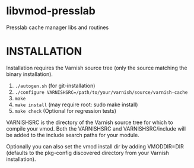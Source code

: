 libvmod-presslab
================

Presslab cache manager libs and routines

INSTALLATION
============

Installation requires the Varnish source tree (only the source matching the
binary installation).

1. `./autogen.sh`  (for git-installation)
2. `./configure VARNISHSRC=/path/to/your/varnish/source/varnish-cache`
3. `make`
4. `make install` (may require root: sudo make install)
5. `make check` (Optional for regression tests)

VARNISHSRC is the directory of the Varnish source tree for which to
compile your vmod. Both the VARNISHSRC and VARNISHSRC/include
will be added to the include search paths for your module.

Optionally you can also set the vmod install dir by adding VMODDIR=DIR
(defaults to the pkg-config discovered directory from your Varnish
installation).
